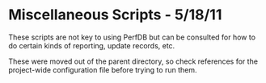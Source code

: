 # Miscellaneous Scripts - 5/18/11

These scripts are not key to using PerfDB but can be consulted for how to do certain kinds of reporting, update records, etc.

These were moved out of the parent directory, so check references for the project-wide configuration file before trying to run them.